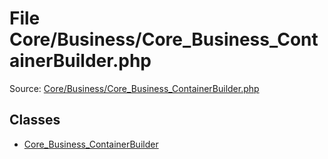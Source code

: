 File Core/Business/Core_Business_ContainerBuilder.php
=========

Source: [Core/Business/Core_Business_ContainerBuilder.php](https://github.com/PrestaShop/PrestaShop/blob/1.6.1.1/Core/Business/Core_Business_ContainerBuilder.php)


Classes
-------

* [Core_Business_ContainerBuilder](class.Core_Business_ContainerBuilder.md)

